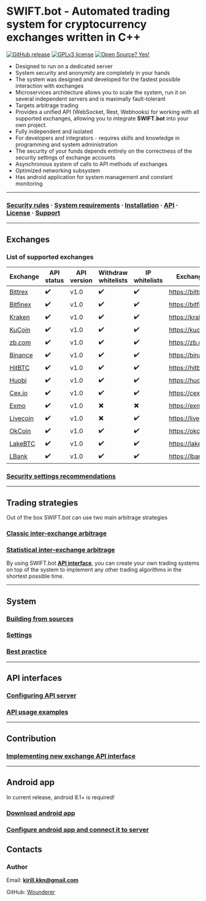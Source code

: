 # SWIFT.bot - Automated trading system for cryptocurrency exchanges written in C++

[![GitHub release](https://img.shields.io/github/release/Naereen/StrapDown.js.svg)](https://github.com/Wounderer/SwiftBot/releases)
[![GPLv3 license](https://img.shields.io/badge/License-GPLv3-blue.svg)](http://perso.crans.org/besson/LICENSE.html)
[![Open Source? Yes!](https://badgen.net/badge/Open%20Source%20%3F/Yes%21/blue?icon=github)](https://github.com/Naereen/badges/)

* Designed to run on a dedicated server
* System security and anonymity are completely in your hands
* The system was designed and developed for the fastest possible interaction with exchanges
* Microservices architecture allows you to scale the system, run it on several independent servers and is maximally fault-tolerant
* Targets arbitrage trading
* Provides a unified API (WebSocket, Rest, Webhooks) for working with all supported exchanges, allowing you to integrate **SWIFT.bot** into your own project.
* Fully independent and isolated
* For developers and integrators - requires skills and knowledge in programming and system administration
* The security of your funds depends entirely on the correctness of the security settings of exchange accounts
* Asynchronous system of calls to API methods of exchanges
* Optimized networking subsystem
* Has android application for system management and constant monitoring

---

### [Security rules](https://github.com/Wounderer/SwiftBot/wiki/security) · [System requirements](https://github.com/Wounderer/SwiftBot/wiki/System_requirements) · [Installation](https://github.com/Wounderer/SwiftBot/wiki/Installation) · [API](https://github.com/Wounderer/SwiftBot/wiki/api_methods) · [License](https://github.com/Wounderer/SwiftBot/wiki/LICENSE) · [Support](https://github.com/Wounderer/SwiftBot/wiki/Support)

---

## Exchanges

### List of supported exchanges

| Exchange   | API status | API version | Withdraw whitelists | IP whitelists | Exchange URL |
| ------- | ------------------ | ---- | ---- | ---- | ---- |
| [Bittrex](https://github.com/Wounderer/SwiftBot/wiki/bittrex) | :heavy_check_mark: | v1.0 | :heavy_check_mark: | :heavy_check_mark: | https://bittrex.com |
| [Bitfinex](https://github.com/Wounderer/SwiftBot/wiki/bitfinex)  | :heavy_check_mark: | v1.0| :heavy_check_mark: | :heavy_check_mark: | https://bitfinex.com |
| [Kraken](https://github.com/Wounderer/SwiftBot/wiki/kraken)  | :heavy_check_mark: | v1.0| :heavy_check_mark: | :heavy_check_mark: | https://kraken.com |
| [KuCoin](https://github.com/Wounderer/SwiftBot/wiki/kucoin)  | :heavy_check_mark: | v1.0| :heavy_check_mark: | :heavy_check_mark: | https://kucoin.com |
| [zb.com](https://github.com/Wounderer/SwiftBot/wiki/zb)  | :heavy_check_mark: | v1.0| :heavy_check_mark: | :heavy_check_mark: | https://zb.com |
| [Binance](https://github.com/Wounderer/SwiftBot/wiki/binance) | :heavy_check_mark: | v1.0| :heavy_check_mark: | :heavy_check_mark: | https://binance.com |
| [HitBTC](https://github.com/Wounderer/SwiftBot/wiki/hitbtc)  | :heavy_check_mark: | v1.0| :heavy_check_mark: | :heavy_check_mark: | https://hitbtc.com |
| [Huobi](https://github.com/Wounderer/SwiftBot/wiki/huobi) | :heavy_check_mark: | v1.0| :heavy_check_mark: | :heavy_check_mark: | https://huobi.com |
| [Cex.io](https://github.com/Wounderer/SwiftBot/wiki/cexio)  | :heavy_check_mark: | v1.0| :heavy_check_mark: | :heavy_check_mark: | https://cex.io |
| [Exmo](https://github.com/Wounderer/SwiftBot/wiki/exmo)  | :heavy_check_mark: | v1.0| :heavy_multiplication_x: | :heavy_multiplication_x: | https://exmo.me |
| [Livecoin](https://github.com/Wounderer/SwiftBot/wiki/livecoin)  | :heavy_check_mark: | v1.0| :heavy_multiplication_x: | :heavy_check_mark: | https://livecoin.ru |
| [OkCoin](https://github.com/Wounderer/SwiftBot/wiki/okcoin)  | :heavy_check_mark: | v1.0| :heavy_check_mark: | :heavy_check_mark: | https://okcoin.com |
| [LakeBTC](https://github.com/Wounderer/SwiftBot/wiki/lakebtc) | :heavy_check_mark: | v1.0| :heavy_check_mark: | :heavy_check_mark: | https://lakebtc.com |
| [LBank](https://github.com/Wounderer/SwiftBot/wiki/lbank) | :heavy_check_mark: | v1.0| :heavy_check_mark: | :heavy_check_mark: | https://lbank.com |


### [Security settings recommendations](https://github.com/Wounderer/SwiftBot/wiki/exchanges_security)

--- 

## Trading strategies

Out of the box SWIFT.bot can use two main arbitrage strategies

### [Classic inter-exchange arbitrage](https://github.com/Wounderer/SwiftBot/wiki/classic)
### [Statistical inter-exchange arbitrage](https://github.com/Wounderer/SwiftBot/wiki/statistical)

By using SWIFT.bot **[API interface](https://github.com/Wounderer/SwiftBot/wiki/api_methods)**, you can create your own trading systems on top of the system to implement any other trading algorithms in the shortest possible time.

---

## System

### [Building from sources](https://github.com/Wounderer/SwiftBot/wiki/build_from_source)

### [Settings](https://github.com/Wounderer/SwiftBot/wiki/Settings)

### [Best practice](https://github.com/Wounderer/SwiftBot/wiki/Best_practice)

---

## API interfaces

### [Configuring API server](https://github.com/Wounderer/SwiftBot/wiki/api_config)

### [API usage examples](https://github.com/Wounderer/SwiftBot/wiki/api_examples)

---

## Contribution

### [Implementing new exchange API interface](https://github.com/Wounderer/SwiftBot/wiki/implement_api)

---

## Android app

In current release, android 8.1+ is required!

### [Download android app](https://github.com/Wounderer/SwiftBot/wiki/https://github.com/Wounderer/SwiftBot/releases/download/v2.0.2046/swift2.apk)
### [Configure android app and connect it to server](https://github.com/Wounderer/SwiftBot/wiki/android_manual)

## Contacts

### Author
Email: **kirill.kkn@gmail.com**

GitHub: [Wounderer](https://github.com/Wounderer/SwiftBot/wiki/https://github.com/Wounderer)
